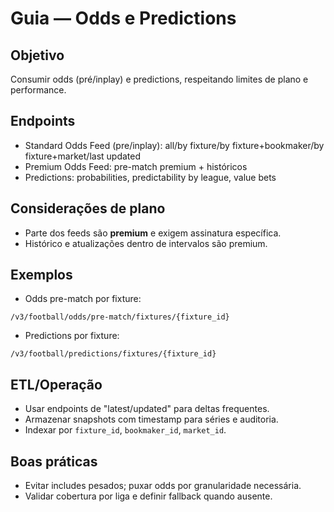 # Guia — Odds e Predictions

## Objetivo
Consumir odds (pré/inplay) e predictions, respeitando limites de plano e performance.

## Endpoints
- Standard Odds Feed (pre/inplay): all/by fixture/by fixture+bookmaker/by fixture+market/last updated
- Premium Odds Feed: pre-match premium + históricos
- Predictions: probabilities, predictability by league, value bets

## Considerações de plano
- Parte dos feeds são **premium** e exigem assinatura específica.
- Histórico e atualizações dentro de intervalos são premium.

## Exemplos
- Odds pre-match por fixture:
```
/v3/football/odds/pre-match/fixtures/{fixture_id}
```
- Predictions por fixture:
```
/v3/football/predictions/fixtures/{fixture_id}
```

## ETL/Operação
- Usar endpoints de "latest/updated" para deltas frequentes.
- Armazenar snapshots com timestamp para séries e auditoria.
- Indexar por `fixture_id`, `bookmaker_id`, `market_id`.

## Boas práticas
- Evitar includes pesados; puxar odds por granularidade necessária.
- Validar cobertura por liga e definir fallback quando ausente.
